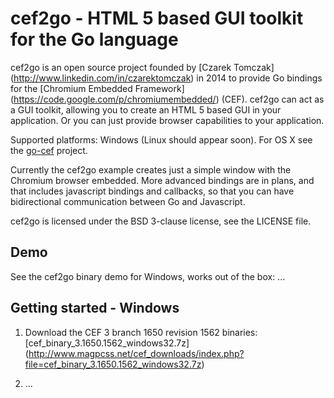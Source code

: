 cef2go - HTML 5 based GUI toolkit for the Go language
=====================================================

cef2go is an open source project founded by [Czarek Tomczak]
(http://www.linkedin.com/in/czarektomczak) in 2014
to provide Go bindings for the [Chromium Embedded Framework]
(https://code.google.com/p/chromiumembedded/) (CEF).
cef2go can act as a GUI toolkit, allowing you to create an HTML 5
based GUI in your application. Or you can just provide browser
capabilities to your application.

Supported platforms: Windows (Linux should appear soon).
For OS X see the [go-cef](https://github.com/adieu/go-cef) project.

Currently the cef2go example creates just a simple window with
the Chromium browser embedded. More advanced bindings are in
plans, and that includes javascript bindings and callbacks, so
that you can have bidirectional communication between Go and
Javascript.

cef2go is licensed under the BSD 3-clause license, see the LICENSE
file.


Demo
---------------
See the cef2go binary demo for Windows, works out of the box: ...


Getting started - Windows
-------------------------
1. Download the CEF 3 branch 1650 revision 1562 binaries:
   [cef_binary_3.1650.1562_windows32.7z]
   (http://www.magpcss.net/cef_downloads/index.php?file=cef_binary_3.1650.1562_windows32.7z)

3. ...

